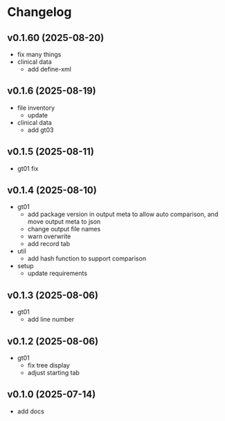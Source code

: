 # Changelog

<!--next-version-placeholder-->

## v0.1.60 (2025-08-20)

- fix many things
- clinical data
    - add define-xml 

## v0.1.6 (2025-08-19)

- file inventory
    - update
- clinical data
    - add gt03 

## v0.1.5 (2025-08-11)

- gt01 fix 

## v0.1.4 (2025-08-10)

- gt01
    - add package version in output meta to allow auto comparison, and move output meta to json 
    - change output file names
    - warn overwrite
    - add record tab
- util
    - add hash function to support comparison 
- setup 
    - update requirements

## v0.1.3 (2025-08-06)

- gt01
    - add line number

## v0.1.2 (2025-08-06)

- gt01
    - fix tree display
    - adjust starting tab


## v0.1.0 (2025-07-14)

- add docs
